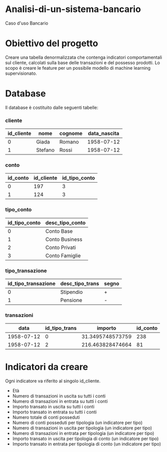 # Analisi-di-un-sistema-bancario

Caso d'uso Bancario

# Obiettivo del progetto
Creare una tabella denormalizzata che contenga indicatori comportamentali sul cliente, calcolati sulla base delle transazioni e del possesso prodotti. 
Lo scopo è creare le feature per un possibile modello di machine learning supervisionato.


# Database 
Il database è costituito dalle seguenti tabelle:
### cliente
| id_cliente  | nome | cognome | data_nascita |
| - | - | - | - |
| 0  | Giada  | Romano | 1958-07-12 |
| 1  | Stefano  | Rossi | 1958-07-12 |

### conto
| id_conto  | id_cliente | id_tipo_conto |
| - | - | - |
| 0  | 197  | 3 |
| 1  | 124  | 3 |

### tipo_conto
| id_tipo_conto  | desc_tipo_conto |
| - | - |
| 0  | Conto Base  |
| 1  | Conto Business  | 
| 2  | Conto Privati  | 
| 3  | Conto Famiglie  | 

### tipo_transazione
| id_tipo_transazione  | desc_tipo_trans | segno |
| - | - | - |
| 0  | Stipendio  | + |
| 1  | Pensione  | - |

### transazioni
| data  | id_tipo_trans | importo | id_conto |
| - | - | - | - |
| 1958-07-12 | 0  | 31.3495748573759 | 238 |
| 1958-07-12 | 2  | 216.463828474664 | 81 |

# Indicatori da creare

Ogni indicatore va riferito al singolo id_cliente.
- Età
- Numero di transazioni in uscita su tutti i conti
- Numero di transazioni in entrata su tutti i conti
- Importo transato in uscita su tutti i conti
- Importo transato in entrata su tutti i conti
- Numero totale di conti posseduti
- Numero di conti posseduti per tipologia (un indicatore per tipo)
- Numero di transazioni in uscita per tipologia (un indicatore per tipo)
- Numero di transazioni in entrata per tipologia (un indicatore per tipo)
- Importo transato in uscita per tipologia di conto (un indicatore per tipo)
- Importo transato in entrata per tipologia di conto (un indicatore per tipo)
